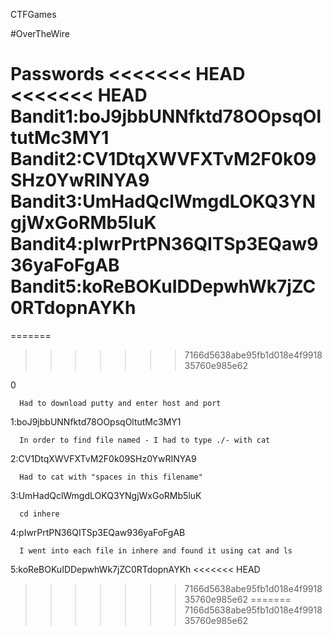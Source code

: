 CTFGames


#OverTheWire


Passwords
<<<<<<< HEAD
<<<<<<< HEAD
Bandit1:boJ9jbbUNNfktd78OOpsqOltutMc3MY1
Bandit2:CV1DtqXWVFXTvM2F0k09SHz0YwRINYA9
Bandit3:UmHadQclWmgdLOKQ3YNgjWxGoRMb5luK
Bandit4:pIwrPrtPN36QITSp3EQaw936yaFoFgAB
Bandit5:koReBOKuIDDepwhWk7jZC0RTdopnAYKh
=======
=======
>>>>>>> 7166d5638abe95fb1d018e4f991835760e985e62

0

      Had to download putty and enter host and port


1:boJ9jbbUNNfktd78OOpsqOltutMc3MY1

      In order to find file named - I had to type ./- with cat


2:CV1DtqXWVFXTvM2F0k09SHz0YwRINYA9

      Had to cat with "spaces in this filename"


3:UmHadQclWmgdLOKQ3YNgjWxGoRMb5luK

      cd inhere


4:pIwrPrtPN36QITSp3EQaw936yaFoFgAB

      I went into each file in inhere and found it using cat and ls


5:koReBOKuIDDepwhWk7jZC0RTdopnAYKh
<<<<<<< HEAD
>>>>>>> 7166d5638abe95fb1d018e4f991835760e985e62
=======
>>>>>>> 7166d5638abe95fb1d018e4f991835760e985e62
